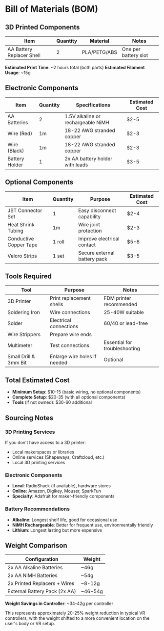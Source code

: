 # Bill of Materials (BOM)

## 3D Printed Components

| Item | Quantity | Material | Notes |
|------|----------|----------|-------|
| AA Battery Replacer Shell | 2 | PLA/PETG/ABS | One per battery slot |

**Estimated Print Time**: ~2 hours total (both parts)
**Estimated Filament Usage**: ~15g

## Electronic Components

| Item | Quantity | Specifications | Estimated Cost |
|------|----------|----------------|----------------|
| AA Batteries | 2 | 1.5V alkaline or rechargeable NiMH | $2-5 |
| Wire (Red) | 1m | 18-22 AWG stranded copper | $2-3 |
| Wire (Black) | 1m | 18-22 AWG stranded copper | $2-3 |
| Battery Holder | 1 | 2x AA battery holder with leads | $3-5 |

## Optional Components

| Item | Quantity | Purpose | Estimated Cost |
|------|----------|---------|----------------|
| JST Connector Set | 1 | Easy disconnect capability | $2-4 |
| Heat Shrink Tubing | 1m | Wire joint protection | $2-3 |
| Conductive Copper Tape | 1 roll | Improve electrical contact | $5-8 |
| Velcro Strips | 1 set | Secure external battery pack | $3-5 |

## Tools Required

| Tool | Purpose | Notes |
|------|---------|-------|
| 3D Printer | Print replacement shells | FDM printer recommended |
| Soldering Iron | Wire connections | 25-40W suitable |
| Solder | Electrical connections | 60/40 or lead-free |
| Wire Strippers | Prepare wire ends | |
| Multimeter | Test connections | Essential for troubleshooting |
| Small Drill & 3mm Bit | Enlarge wire holes if needed | Optional |

## Total Estimated Cost

- **Minimum Setup**: $10-15 (basic wiring, no optional components)
- **Complete Setup**: $20-35 (with all optional components)
- **Tools** (if not owned): $30-60 additional

## Sourcing Notes

### 3D Printing Services
If you don't have access to a 3D printer:
- Local makerspaces or libraries
- Online services (Shapeways, Craftcloud, etc.)
- Local 3D printing services

### Electronic Components
- **Local**: RadioShack (if available), hardware stores
- **Online**: Amazon, Digikey, Mouser, SparkFun
- **Specialty**: Adafruit for maker-friendly components

### Battery Recommendations
- **Alkaline**: Longest shelf life, good for occasional use
- **NiMH Rechargeable**: Better for frequent use, environmentally friendly
- **Lithium**: Longest lasting but more expensive

## Weight Comparison

| Configuration | Weight |
|---------------|--------|
| 2x AA Alkaline Batteries | ~46g |
| 2x AA NiMH Batteries | ~54g |
| 2x Printed Replacers + Wires | ~8-12g |
| External Battery Pack (2x AA) | ~46-54g |

**Weight Savings in Controller**: ~34-42g per controller

This represents approximately 20-25% weight reduction in typical VR controllers, with the weight shifted to a more convenient location on the user's body or VR setup.